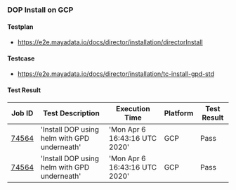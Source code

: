 ### DOP Install on GCP

#### Testplan

- https://e2e.mayadata.io/docs/director/installation/directorInstall

#### Testcase

- https://e2e.mayadata.io/docs/director/installation/tc-install-gpd-std

#### Test Result

| Job ID |   Test Description         | Execution Time | Platform |Test Result   |
 |---------|---------------------------| --------------| -------- |--------|
|     <a href= "https://gitlab.mayadata.io/oep/oep-e2e-gcp/-/jobs/74564">74564</a>           |  'Install DOP using helm with GPD underneath'           | 'Mon Apr  6 16:43:16 UTC 2020'  | GCP | Pass |
 |    <a href= "https://gitlab.mayadata.io/oep/oep-e2e-gcp/-/jobs/74564">74564</a>   |  'Install DOP using helm with GPD underneath'           |  'Mon Apr  6 16:43:16 UTC 2020'     |GCP  |Pass  |
